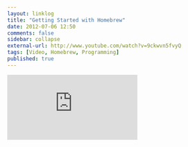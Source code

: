 ```yaml
---
layout: linklog
title: "Getting Started with Homebrew"
date: 2012-07-06 12:50
comments: false
sidebar: collapse
external-url: http://www.youtube.com/watch?v=9ckwvn5fvyQ 
tags: [Video, Homebrew, Programming]
published: true
---
```



<div class="flex-video"><iframe src="http://www.youtube.com/embed/9ckwvn5fvyQ" frameborder="0" allowfullscreen></iframe></div>

